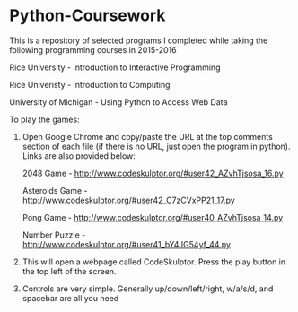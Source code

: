 # Python-Coursework

This is a repository of selected programs I completed while taking the following programming courses in 2015-2016

Rice University - Introduction to Interactive Programming

Rice Univeristy - Introduction to Computing

University of Michigan - Using Python to Access Web Data

To play the games:

1. Open Google Chrome and copy/paste the URL at the top comments section of each file (if there is no URL, just open the program in python). Links are also provided below:

    2048 Game - http://www.codeskulptor.org/#user42_AZvhTjsosa_16.py
    
    Asteroids Game - http://www.codeskulptor.org/#user42_C7zCVxPP21_17.py
    
    Pong Game - http://www.codeskulptor.org/#user40_AZvhTjsosa_14.py
    
    Number Puzzle - http://www.codeskulptor.org/#user41_bY4IIG54yf_44.py    
    
2. This will open a webpage called CodeSkulptor. Press the play button in the top left of the screen.

3. Controls are very simple. Generally up/down/left/right, w/a/s/d, and spacebar are all you need

